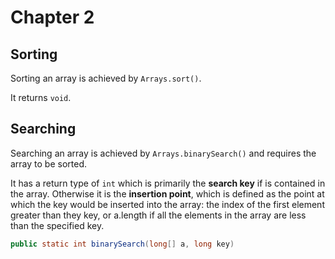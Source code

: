 # Chapter 2

## Sorting

Sorting an array is achieved by `Arrays.sort()`.

It returns `void`.

## Searching

Searching an array is achieved by `Arrays.binarySearch()` and requires the array to be sorted.

It has a return type of `int` which is primarily the **search key** if is contained in the array. Otherwise it is the **insertion point**, which is defined as the point at which the key would be inserted into the array: the index of the first element greater than they key, or a.length if all the elements in the array are less than the specified key.

```Java
public static int binarySearch(long[] a, long key)
```
